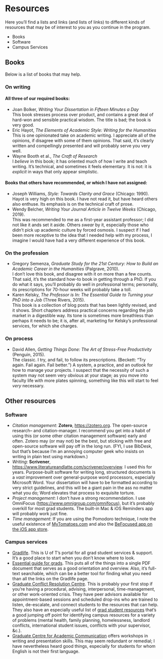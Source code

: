 # Resources
Here you’ll find a lists and links (and lists of links) to different kinds of resources that may be of interest to you as you continue in the program.

* Books
* Software
* Campus Services

## Books
Below is a list of books that may help.

### On writing
#### All three of our required books:
* Joan Bolker, _Writing Your Dissertation in Fifteen Minutes a Day_ <br /> This book stresses process over product, and contains a great deal of hard-won and sensible practical wisdom. The title is bad; the book is very good.
* Eric Hayot, _The Elements of Academic Style: Writing for the Humanities_ <br /> This is one opinionated take on academic writing. I appreciate all of the opinions, if disagree with some of them opinions. That said, it’s clearly written and compellingly presented and will probably serve you very well.
* Wayne Booth et al., _The Craft of Research_ <br /> I _believe_ in this book; it has oriented much of how I write and teach writing. It’s technical, and sometimes it feels elementary. It is not: it is _explicit_ in ways that only appear simplistic.

#### Books that others have recommended, or which I have not assigned:
* Joseph Williams, _Style: Towards Clarity and Grace_ (Chicago: 1990). <br /> Hayot is very high on this book. I have not read it, but have heard others also enthuse. Its emphasis is on the technical craft of prose.
* Wendy Belcher, _Writing Your Journal Article in Twelve Weeks_ (Chicago, 2019). <br /> This was recommended to me as a first-year assistant professor; I did not like it ands set it aside. Others _swear_ by it, especially those who didn’t pick up academic culture by forced osmosis. I suspect if I had been more receptive to the idea that I needed help with my process, I imagine I would have had a very different experience of this book.

### On the profession
* Gregory Semenza, _Graduate Study for the 21st Century: How to Build an Academic Career in the Humanities_ (Palgrave, 2010). <br /> I don’t love this book, and disagree with it on more than a few counts. That said, it’s the standard how-to book in getting through a PhD. If you do what it says, you’ll probably do well in professional terms; personally, its prescriptions for 70-hour weeks will probably take a toll.
* Karen Kelsky, _The Professor is In: The Essential Guide to Turning your PhD into a Job_ (Three Rivers, 2015). <br /> This book is a collection of blog posts that has been lightly revised, and it shows. Short chapters address practical concerns regarding the job market in a digestible way. Its tone is sometimes more breathless than perhaps it needs to be; it is, after all, marketing for Kelsky’s professional services, for which she charges.

### On process
* David Allen, _Getting Things Done: The Art of Stress-Free Productivity_ (Penguin, 2015). <br /> The classic. I try, and fail, to follow its prescriptions. (Beckett: “Try again. Fail again. Fail better.”) A system, a practice, and an outlook for how to manage your projects. I suspect that the necessity of such a system may not seem very obvious at your stage; as you move into faculty life with more plates spinning, something like this will start to feel _very_ necessary.

## Other resources
### Software
* _Citation management_: **Zotero**, https://zotero.org. The open-source research– and citation-manager. I recommend you get into a habit of using this (or some other citation management software) early and often. Zotero may (or may not) be the best, but sticking with free and open-source software will pay off in the long run. (FYI, I use BibDesk, but that’s because I’m an annoying computer geek who insists on writing in plain text using markdown.)
* _Writing_: **Scrivener**, https://www.literatureandlatte.com/scrivener/overview. I used this for years. Purpose-built software for writing long, structured documents is a _vast_ improvement over general-purpose word processors, especially Microsoft Word. Your dissertation will have to be formatted according to very strict guidelines, and this will be a giant pain in the ass no matter what you do; Word elevates that process to exquisite torture.
* _Project management_: I don’t have a strong recommendation. I use OmniFocus (https://www.omnigroup.com/omnifocus), but it’s probably overkill for most grad students. The built-in Mac & iOS Reminders app will probably work just fine.
* _Time management_: If you are using the Pomodoro technique, I note the useful existence of [MyTomatoes.com](http://mytomatoes.com) and also the [BeFocused app on the iOS app store](https://apps.apple.com/us/app/be-focused-focus-timer/id973130201).

### Campus services
* [Gradlife](http://www.sgs.utoronto.ca/gradlife/Pages/default.aspx). This is U of T’s portal for all grad student services & support. It’s a good place to start when you don’t know where to look.
* [Essential guide for grads](http://www.sgs.utoronto.ca/Documents/EssentialGuideforGrads.pdf). This puts all of the things into a single PDF document that serves as a good orientation and overview. Also, it’s full-text searchable, which can be a better tool for finding what you need than all the links on the Gradlife page.
* [Graduate Conflict Resolution Centre](http://gradcrc.utoronto.ca/). This is probably your first stop if you’re having a procedural, advising, interpersonal, time-management, or other work-oriented crisis. They have peer advisors available for appointment-based sessions and scheduled drop-ins who are trained to listen, de-escalate, and connect students to the resources that can help. They also have an especially useful list of [grad student resources](http://gradcrc.utoronto.ca/grad-student-resources/) that’s a good jumping off point for identifying campus resources for a variety of problems (mental health, family planning, homelessness, landlord conflicts, international student issues, conflicts with your supervisor, &c.).
* [Graduate Centre for Academic Communication](http://www.sgs.utoronto.ca/currentstudents/Pages/GCAC-Workshops.aspx) offers workshops in writing and presentation skills. This may seem redundant or remedial; I have nevertheless heard good things, especially for students for whom English is not their first language.
